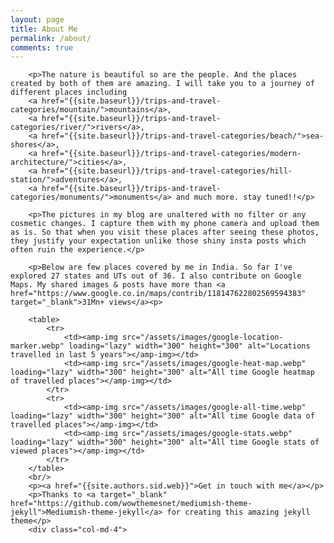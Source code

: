 ```yaml
---
layout: page
title: About Me
permalink: /about/
comments: true
---
```


<div class="row justify-content-between">
    <div class="col-md-8 pr-5">

        <p>The nature is beautiful so are the people. And the places created by both of them are amazing. I will take you to a journey of different places including 
        <a href="{{site.baseurl}}/trips-and-travel-categories/mountain/">mountains</a>, 
        <a href="{{site.baseurl}}/trips-and-travel-categories/river/">rivers</a>, 
        <a href="{{site.baseurl}}/trips-and-travel-categories/beach/">sea-shores</a>, 
        <a href="{{site.baseurl}}/trips-and-travel-categories/modern-architecture/">cities</a>, 
        <a href="{{site.baseurl}}/trips-and-travel-categories/hill-station/">adventures</a>, 
        <a href="{{site.baseurl}}/trips-and-travel-categories/monuments/">monuments</a> and much more. stay tuned!!</p>

        <p>The pictures in my blog are unaltered with no filter or any cosmetic changes. I capture them with my phone camera and upload them as is. So that when you visit these places after seeing these photos, they justify your expectation unlike those shiny insta posts which often ruin the experience.</p>
        
        <p>Below are few places covered by me in India. So far I've explored 27 states and UTs out of 36. I also contribute on Google Maps. My shared images & posts have more than <a href="https://www.google.co.in/maps/contrib/118147622802569594383" target="_blank">31Mn+ views</a><p>

        <table>
            <tr>
                <td><amp-img src="/assets/images/google-location-marker.webp" loading="lazy" width="300" height="300" alt="Locations travelled in last 5 years"></amp-img></td>
                <td><amp-img src="/assets/images/google-heat-map.webp" loading="lazy" width="300" height="300" alt="All time Google heatmap of travelled places"></amp-img></td>
            </tr>
            <tr>
                <td><amp-img src="/assets/images/google-all-time.webp" loading="lazy" width="300" height="300" alt="All time Google data of travelled places"></amp-img></td>
                <td><amp-img src="/assets/images/google-stats.webp" loading="lazy" width="300" height="300" alt="All time Google stats of viewed places"></amp-img></td>
            </tr>
        </table>
        <br/>
        <p><a href="{{site.authors.sid.web}}">Get in touch with me</a></p>
        <p>Thanks to <a target="_blank" href="https://github.com/wowthemesnet/mediumish-theme-jekyll">Mediumish-theme-jekyll</a> for creating this amazing jekyll theme</p>
        <div class="col-md-4">
        
</div>
